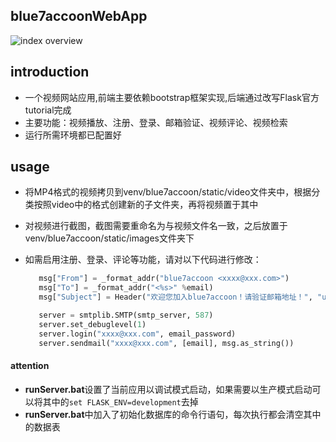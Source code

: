 ## blue7accoonWebApp
![index overview](https://github.com/blue7accoon/blue7accoonWebApp/blob/24c606742bc421a3136d8ef138eb5c398d6d9fae/blue7accoon_index.png)

## introduction
- 一个视频网站应用,前端主要依赖bootstrap框架实现,后端通过改写Flask官方tutorial完成
- 主要功能：视频播放、注册、登录、邮箱验证、视频评论、视频检索
- 运行所需环境都已配置好
## usage
- 将MP4格式的视频拷贝到venv/blue7accoon/static/video文件夹中，根据分类按照video中的格式创建新的子文件夹，再将视频置于其中
- 对视频进行截图，截图需要重命名为与视频文件名一致，之后放置于venv/blue7accoon/static/images文件夹下
- 如需启用注册、登录、评论等功能，请对以下代码进行修改：

  ```Python
     msg["From"] = _format_addr("blue7accoon <xxxx@xxx.com>")
     msg["To"] = _format_addr("<%s>" %email)
     msg["Subject"] = Header("欢迎您加入blue7accoon！请验证邮箱地址！", "utf-8").encode()
  ```

  ```Python
     server = smtplib.SMTP(smtp_server, 587)
     server.set_debuglevel(1)
     server.login("xxxx@xxx.com", email_password)
     server.sendmail("xxxx@xxx.com", [email], msg.as_string())
  ```
#### attention
- **runServer.bat**设置了当前应用以调试模式启动，如果需要以生产模式启动可以将其中的`set FLASK_ENV=development`去掉
- **runServer.bat**中加入了初始化数据库的命令行语句，每次执行都会清空其中的数据表
